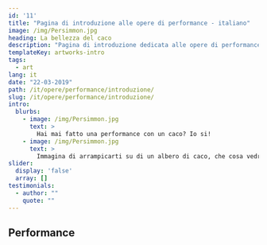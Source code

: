 ```yaml
---
id: '11'
title: "Pagina di introduzione alle opere di performance - italiano"
image: /img/Persimmon.jpg
heading: La bellezza del caco
description: "Pagina di introduzione dedicata alle opere di performance"
templateKey: artworks-intro
tags:
  - art
lang: it
date: "22-03-2019"
path: /it/opere/performance/introduzione/
slug: /it/opere/performance/introduzione/
intro:
  blurbs:
    - image: /img/Persimmon.jpg
      text: >
        Hai mai fatto una performance con un caco? Io si!
    - image: /img/Persimmon.jpg
      text: >
        Immagina di arrampicarti su di un albero di caco, che cosa vedresti una volta in cima?
slider:
  display: 'false'
  array: []
testimonials:
  - author: ""
    quote: ""
---
```


## Performance
